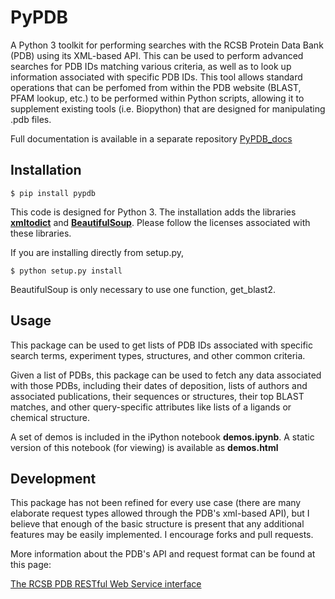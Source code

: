 # PyPDB

A Python 3 toolkit for performing searches with the RCSB Protein Data Bank (PDB) using its XML-based API. This can be used to perform advanced searches for PDB IDs matching various criteria, as well as to look up information associated with specific PDB IDs. This tool allows standard operations that can be perfomed from within the PDB website (BLAST, PFAM lookup, etc.) to be performed within Python scripts, allowing it to supplement existing tools (i.e. Biopython) that are designed for manipulating .pdb files.

Full documentation is available in a separate repository [PyPDB_docs](http://www.wgilpin.com/pypdb_docs/html/)


## Installation

	$ pip install pypdb

This code is designed for Python 3. The installation adds the libraries [**xmltodict**](https://github.com/martinblech/xmltodict) and [**BeautifulSoup**](http://www.crummy.com/software/BeautifulSoup/). Please follow the licenses associated with these libraries.

If you are installing directly from setup.py,

    $ python setup.py install

BeautifulSoup is only necessary to use one function, get_blast2.

## Usage

This package can be used to get lists of PDB IDs associated with specific search terms, experiment types, structures, and other common criteria.

Given a list of PDBs, this package can be used to fetch any data associated with those PDBs, including their dates of deposition, lists of authors and associated publications, their sequences or structures, their top BLAST matches, and other query-specific attributes like lists of a ligands or chemical structure.

A set of demos is included in the iPython notebook **demos.ipynb**. A static version of this notebook (for viewing) is available as **demos.html**

## Development

This package has not been refined for every use case (there are many elaborate request types allowed through the PDB's xml-based API), but I believe that enough of the basic structure is present that any additional features may be easily implemented. I encourage forks and pull requests.

More information about the PDB's API and request format can be found at this page:

[The RCSB PDB RESTful Web Service interface](http://www.rcsb.org/pdb/software/rest.do)


